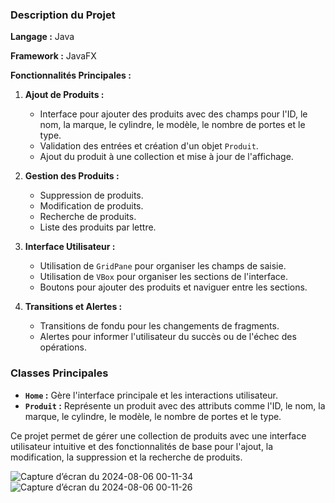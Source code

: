 

### Description du Projet

**Langage :** Java

**Framework :** JavaFX

**Fonctionnalités Principales :**
1. **Ajout de Produits :**
   - Interface pour ajouter des produits avec des champs pour l'ID, le nom, la marque, le cylindre, le modèle, le nombre de portes et le type.
   - Validation des entrées et création d'un objet `Produit`.
   - Ajout du produit à une collection et mise à jour de l'affichage.

2. **Gestion des Produits :**
   - Suppression de produits.
   - Modification de produits.
   - Recherche de produits.
   - Liste des produits par lettre.

3. **Interface Utilisateur :**
   - Utilisation de `GridPane` pour organiser les champs de saisie.
   - Utilisation de `VBox` pour organiser les sections de l'interface.
   - Boutons pour ajouter des produits et naviguer entre les sections.

4. **Transitions et Alertes :**
   - Transitions de fondu pour les changements de fragments.
   - Alertes pour informer l'utilisateur du succès ou de l'échec des opérations.

### Classes Principales

- **`Home` :** Gère l'interface principale et les interactions utilisateur.
- **`Produit` :** Représente un produit avec des attributs comme l'ID, le nom, la marque, le cylindre, le modèle, le nombre de portes et le type.


Ce projet permet de gérer une collection de produits avec une interface utilisateur intuitive et des fonctionnalités de base pour l'ajout, la modification, la suppression et la recherche de produits.

![Capture d’écran du 2024-08-06 00-11-34](https://github.com/user-attachments/assets/e4e604f1-f352-4f7f-a5f6-aa4660ab3fd3)
![Capture d’écran du 2024-08-06 00-11-26](https://github.com/user-attachments/assets/59426e17-380a-4cb4-8dd2-286d4996f078)
